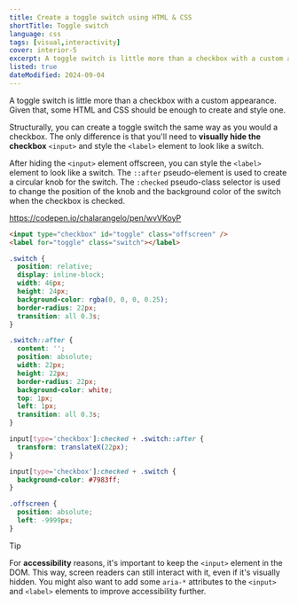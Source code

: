 ```yaml
---
title: Create a toggle switch using HTML & CSS
shortTitle: Toggle switch
language: css
tags: [visual,interactivity]
cover: interior-5
excerpt: A toggle switch is little more than a checkbox with a custom appearance. This article shows you how to create one without using JavaScript.
listed: true
dateModified: 2024-09-04
---
```


A toggle switch is little more than a checkbox with a custom appearance. Given that, some HTML and CSS should be enough to create and style one.

Structurally, you can create a toggle switch the same way as you would a checkbox. The only difference is that you'll need to **visually hide the checkbox** `<input>` and style the `<label>` element to look like a switch.

After hiding the `<input>` element offscreen, you can style the `<label>` element to look like a switch. The `::after` pseudo-element is used to create a circular knob for the switch. The `:checked` pseudo-class selector is used to change the position of the knob and the background color of the switch when the checkbox is checked.

https://codepen.io/chalarangelo/pen/wvVKoyP

```html
<input type="checkbox" id="toggle" class="offscreen" />
<label for="toggle" class="switch"></label>
```

```css
.switch {
  position: relative;
  display: inline-block;
  width: 46px;
  height: 24px;
  background-color: rgba(0, 0, 0, 0.25);
  border-radius: 22px;
  transition: all 0.3s;
}

.switch::after {
  content: '';
  position: absolute;
  width: 22px;
  height: 22px;
  border-radius: 22px;
  background-color: white;
  top: 1px;
  left: 1px;
  transition: all 0.3s;
}

input[type='checkbox']:checked + .switch::after {
  transform: translateX(22px);
}

input[type='checkbox']:checked + .switch {
  background-color: #7983ff;
}

.offscreen {
  position: absolute;
  left: -9999px;
}
```

> [!TIP]
>
> For **accessibility** reasons, it's important to keep the `<input>` element in the DOM. This way, screen readers can still interact with it, even if it's visually hidden. You might also want to add some `aria-*` attributes to the `<input>` and `<label>` elements to improve accessibility further.
